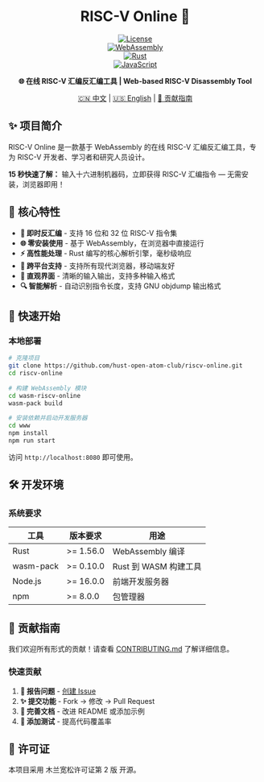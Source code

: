 <div align="center">  
  
# RISC-V Online 🚀  
  
[![License](https://img.shields.io/badge/License-Mulan%20PSL%20v2-blue.svg)](http://license.coscl.org.cn/MulanPSL2)  
[![WebAssembly](https://img.shields.io/badge/WebAssembly-654FF0?logo=webassembly&logoColor=white)](https://webassembly.org/)  
[![Rust](https://img.shields.io/badge/Rust-000000?logo=rust&logoColor=white)](https://www.rust-lang.org/)  
[![JavaScript](https://img.shields.io/badge/JavaScript-F7DF1E?logo=javascript&logoColor=black)](https://developer.mozilla.org/en-US/docs/Web/JavaScript)  
<!-- [![Build Status](https://travis-ci.org/hust-open-atom-club/riscv-online.svg?branch=main)](https://travis-ci.org/hust-open-atom-club/riscv-online)   -->
  
**🌐 在线 RISC-V 汇编反汇编工具 | Web-based RISC-V Disassembly Tool**  
  
[🇨🇳 中文](README.md) | [🇺🇸 English](README.en.md) | [🔧 贡献指南](CONTRIBUTING.md)  
  
</div>  
  
## ✨ 项目简介  
  
RISC-V Online 是一款基于 WebAssembly 的在线 RISC-V 汇编反汇编工具，专为 RISC-V 开发者、学习者和研究人员设计。
  
**15 秒快速了解：** 输入十六进制机器码，立即获得 RISC-V 汇编指令 — 无需安装，浏览器即用！  
  
## 🎯 核心特性  
  
- **🔧 即时反汇编** - 支持 16 位和 32 位 RISC-V 指令集
- **🌐 零安装使用** - 基于 WebAssembly，在浏览器中直接运行  
- **⚡ 高性能处理** - Rust 编写的核心解析引擎，毫秒级响应  
- **📱 跨平台支持** - 支持所有现代浏览器，移动端友好  
- **🎨 直观界面** - 清晰的输入输出，支持多种输入格式  
- **🔍 智能解析** - 自动识别指令长度，支持 GNU objdump 输出格式  
  
## 🚀 快速开始
  
### 本地部署  
  
```bash  
# 克隆项目
git clone https://github.com/hust-open-atom-club/riscv-online.git  
cd riscv-online  
  
# 构建 WebAssembly 模块
cd wasm-riscv-online  
wasm-pack build  
  
# 安装依赖并启动开发服务器
cd www  
npm install  
npm run start
```

访问 `http://localhost:8080` 即可使用。

## 🛠️ 开发环境  
  
### 系统要求  
  
| 工具 | 版本要求 | 用途 |  
|------|----------|------|  
| Rust | >= 1.56.0 | WebAssembly 编译 |  
| wasm-pack | >= 0.10.0 | Rust 到 WASM 构建工具 |  
| Node.js | >= 16.0.0 | 前端开发服务器 |  
| npm | >= 8.0.0 | 包管理器 |  

## 🤝 贡献指南

我们欢迎所有形式的贡献！请查看 [CONTRIBUTING.md](CONTRIBUTING.md) 了解详细信息。

### 快速贡献  
  
1. **🐛 报告问题** - [创建 Issue](https://github.com/hust-open-atom-club/riscv-online/issues/new)  
2. **✨ 提交功能** - Fork → 修改 → Pull Request  
3. **📝 完善文档** - 改进 README 或添加示例  
4. **🧪 添加测试** - 提高代码覆盖率  

## 📜 许可证

本项目采用 木兰宽松许可证第 2 版 开源。
